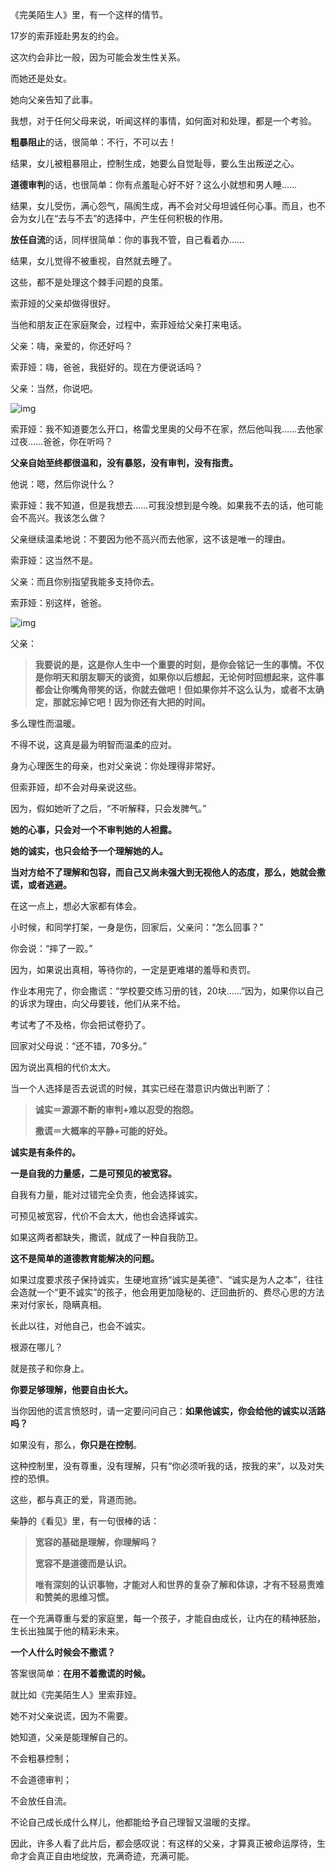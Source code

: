 《完美陌生人》里，有一个这样的情节。

17岁的索菲娅赴男友的约会。

这次约会非比一般，因为可能会发生性关系。

而她还是处女。

她向父亲告知了此事。

我想，对于任何父母来说，听闻这样的事情，如何面对和处理，都是一个考验。

**粗暴阻止**的话，很简单：不行，不可以去！

结果，女儿被粗暴阻止，控制生成，她要么自觉耻辱，要么生出叛逆之心。

**道德审判**的话，也很简单：你有点羞耻心好不好？这么小就想和男人睡……

结果，女儿受伤，满心怨气，隔阂生成，再不会对父母坦诚任何心事。而且，也不会为女儿在“去与不去”的选择中，产生任何积极的作用。

**放任自流**的话，同样很简单：你的事我不管，自己看着办……

结果，女儿觉得不被重视，自然就去睡了。

这些，都不是处理这个棘手问题的良策。

索菲娅的父亲却做得很好。

当他和朋友正在家庭聚会，过程中，索菲娅给父亲打来电话。

父亲：嗨，亲爱的，你还好吗？

索菲娅：嗨，爸爸，我挺好的。现在方便说话吗？

父亲：当然，你说吧。

![img](E:\DOCS\docs\static\v2-5273efd4a1e53a62ba9f974f85595bb5_hd.jpg)

索菲娅：我不知道要怎么开口，格雷戈里奥的父母不在家，然后他叫我……去他家过夜……爸爸，你在听吗？

**父亲自始至终都很温和，没有暴怒，没有审判，没有指责。**

他说：嗯，然后你说什么？

索菲娅：我不知道，但是我想去……可我没想到是今晚。如果我不去的话，他可能会不高兴。我该怎么做？

父亲继续温柔地说：不要因为他不高兴而去他家，这不该是唯一的理由。

索菲娅：这当然不是。

父亲：而且你别指望我能多支持你去。

索菲娅：别这样，爸爸。

![img](E:\DOCS\docs\static\v2-44fdef9e14a9eb8d0985b70f50f880f9_hd.jpg)

父亲：

> **我要说的是，这是你人生中一个重要的时刻，是你会铭记一生的事情。不仅是你明天和朋友聊天的谈资，如果你以后想起，无论何时回想起来，这件事都会让你嘴角带笑的话，你就去做吧！但如果你并不这么认为，或者不太确定，那就忘掉它吧！因为你还有大把的时间。**

多么理性而温暖。

不得不说，这真是最为明智而温柔的应对。

身为心理医生的母亲，也对父亲说：你处理得非常好。

但索菲娅，却不会对母亲说这些。

因为，假如她听了之后，“不听解释，只会发脾气。”

**她的心事，只会对一个不审判她的人袒露。**

**她的诚实，也只会给予一个理解她的人。**

**当对方给不了理解和包容，而自己又尚未强大到无视他人的态度，那么，她就会撒谎，或者逃避。**

在这一点上，想必大家都有体会。

小时候，和同学打架，一身是伤，回家后，父亲问：“怎么回事？”

你会说：“摔了一跤。”

因为，如果说出真相，等待你的，一定是更难堪的羞辱和责罚。

作业本用完了，你会撒谎：“学校要交练习册的钱，20块……”因为，如果你以自己的诉求为理由，向父母要钱，他们从来不给。

考试考了不及格，你会把试卷扔了。

回家对父母说：“还不错，70多分。”

因为说出真相的代价太大。

当一个人选择是否去说谎的时候，其实已经在潜意识内做出判断了：

> **诚实＝源源不断的审判+难以忍受的抱怨。**
>
> **撒谎＝大概率的平静+可能的好处。**

**诚实是有条件的。**

**一是自我的力量感，二是可预见的被宽容。**

自我有力量，能对过错完全负责，他会选择诚实。

可预见被宽容，代价不会太大，他也会选择诚实。

如果这两者都缺失，撒谎，就成了一种自我防卫。

**这不是简单的道德教育能解决的问题。**

如果过度要求孩子保持诚实，生硬地宣扬“诚实是美德”、“诚实是为人之本”，往往会造就一个“更不诚实”的孩子，他会用更加隐秘的、迂回曲折的、费尽心思的方法来对付家长，隐瞒真相。

长此以往，对他自己，也会不诚实。

根源在哪儿？

就是孩子和你身上。

**你要足够理解，他要自由长大。**

当你因他的谎言愤怒时，请一定要问问自己：**如果他诚实，你会给他的诚实以活路吗？**

如果没有，那么，**你只是在控制**。

这种控制里，没有尊重，没有理解，只有“你必须听我的话，按我的来”，以及对失控的恐惧。

这些，都与真正的爱，背道而驰。

柴静的《看见》里，有一句很棒的话：

> **宽容的基础是理解，你理解吗？**
>
> **宽容不是道德而是认识。**
>
> **唯有深刻的认识事物，才能对人和世界的复杂了解和体谅，才有不轻易责难和赞美的思维习惯。**

在一个充满尊重与爱的家庭里，每一个孩子，才能自由成长，让内在的精神胚胎，生长出独属于他的精彩未来。

**一个人什么时候会不撒谎？**

答案很简单：**在用不着撒谎的时候。**

就比如《完美陌生人》里索菲娅。

她不对父亲说谎，因为不需要。

她知道，父亲是能理解自己的。

不会粗暴控制；

不会道德审判；

不会放任自流。

不论自己成长成什么样儿，他都能给予自己理智又温暖的支撑。

因此，许多人看了此片后，都会感叹说：有这样的父亲，才算真正被命运厚待，生命才会真正自由地绽放，充满奇迹，充满可能。